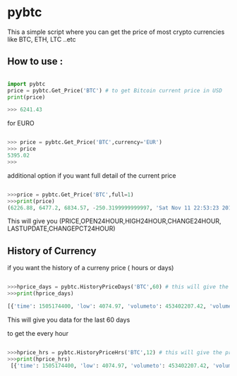 # pybtc

This a simple script where you can get the price of most crypto currencies like BTC, ETH, LTC ..etc

## How to use :

```python

import pybtc
price = pybtc.Get_Price('BTC') # to get Bitcoin current price in USD
print(price)

>>> 6241.43

```
for EURO 
```python

>>> price = pybtc.Get_Price('BTC',currency='EUR')
>>> price
5395.02
>>> 


```
additional option if you want full detail of the current price

```python

>>>price = pybtc.Get_Price('BTC',full=1)
>>>print(price)
(6226.88, 6477.2, 6834.57, -250.3199999999997, 'Sat Nov 11 22:53:23 2017', -3.864632866053228)

```
This will give you (PRICE,OPEN24HOUR,HIGH24HOUR,CHANGE24HOUR, LASTUPDATE,CHANGEPCT24HOUR)

## History of Currency

if you want the history of a curreny price ( hours or days)

```python

>>>hprice_days = pybtc.HistoryPriceDays('BTC',60) # this will give the price details for the last 60 days 
>>>print(hprice_days) 

[{'time': 1505174400, 'low': 4074.97, 'volumeto': 453402207.42, 'volumefrom': 107041.94, 'high': 4387.76, 'close': 4158.92, 'open': 4217.9} .....
```
This will give you data for the last 60 days

to get the every hour 
```python

>>>hprice_hrs = pybtc.HistoryPriceHrs('BTC',12) # this will give the price details for the last 12 hrs 
>>>print(hprice_hrs) 
 [{'time': 1505174400, 'low': 4074.97, 'volumeto': 453402207.42, 'volumefrom': 107041.94, 'high': 4387.76, 'close': 4158.92, 'open': 4217.9} .....
```


